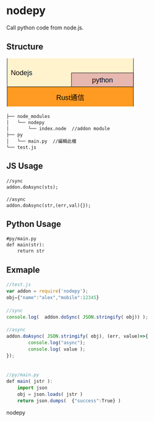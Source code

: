 # nodepy
Call python code from node.js.

## Structure
![image](https://raw.githubusercontent.com/xhsiung/nodepy/master/imgs/struct.png)
```
├── node_modules
│   └── nodepy
│       └── index.node  //addon module
├── py
│   └── main.py  //編輯此檔
└── test.js
```

## JS Usage
```
//sync
addon.doAsync(sts);

//async
addon.doAsync(str,(err,val){});
```

## Python Usage
```
#py/main.py
def main(str):
	return str
```

## Exmaple
```javascript
//test.js
var addon = require('nodepy');
obj={"name":"alex","mobile":12345}

//sync
console.log(  addon.doSync( JSON.stringify( obj)) );

//async
addon.doAsync( JSON.stringify( obj), (err, value)=>{
        console.log("async");
        console.log( value );
});


//py/main.py
def main( jstr ):
    import json
    obj = json.loads( jstr )
    return json.dumps(  {"success":True} )

```

nodepy
